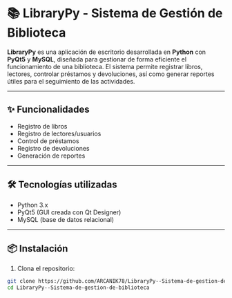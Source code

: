 # 📚 LibraryPy - Sistema de Gestión de Biblioteca

**LibraryPy** es una aplicación de escritorio desarrollada en **Python** con **PyQt5** y **MySQL**, diseñada para gestionar de forma eficiente el funcionamiento de una biblioteca. El sistema permite registrar libros, lectores, controlar préstamos y devoluciones, así como generar reportes útiles para el seguimiento de las actividades.

---

## ✨ Funcionalidades

- Registro de libros
- Registro de lectores/usuarios
- Control de préstamos
- Registro de devoluciones
- Generación de reportes

---

## 🛠 Tecnologías utilizadas

- Python 3.x
- PyQt5 (GUI creada con Qt Designer)
- MySQL (base de datos relacional)

---

## 📦 Instalación

1. Clona el repositorio:
```bash
git clone https://github.com/ARCANIK78/LibraryPy--Sistema-de-gestion-de-biblioteca.git
cd LibraryPy--Sistema-de-gestion-de-biblioteca

